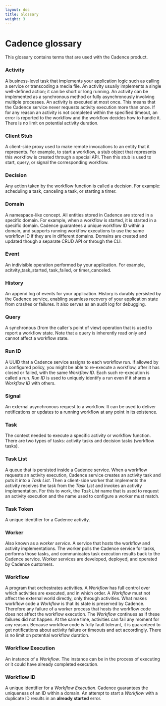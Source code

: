 ```yaml
---
layout: doc
title: Glossary
weight: 3
---
```


# Cadence glossary

This glossary contains terms that are used with the Cadence product.

### Activity
A business-level task that implements your application logic such as calling
a service or transcoding a media file. An activity usually implements a single
well-defined action; it can be short or long running. An activity can be implemented
as a synchronous method or fully asynchronously involving multiple processes. An
activity is executed at most once. This means that the Cadence service never
requests activity execution more than once. If for any reason an activity is not
completed within the specified timeout, an error is reported to the workflow and
the workflow decides how to handle it. There is no limit on potential activity
duration.

### Client Stub
A client-side proxy used to make remote invocations to an entity that it
represents. For example, to start a workflow, a stub object that represents
this workflow is created through a special API. Then this stub is used to start,
query, or signal the corresponding workflow.

### Decision
Any action taken by the workflow function is called a decision. For example:
scheduling a task, canceling a task, or starting a timer.

### Domain
A namespace-like concept. All entities stored in Cadence are stored in a
specific domain. For example, when a workflow is started, it is started in a
specific domain. Cadence guarantees a unique workflow ID within a domain, and
supports running workflow executions to use the same workflow ID if they are in
different domains. Domains are created and updated though a separate CRUD API
or through the CLI.

### Event
An indivisible operation performed by your application. For example,
acitvity_task_started, task_failed, or timer_canceled.

### History
An append log of events for your application. History is durably persisted
by the Cadence service, enabling seamless recovery of your application state
from crashes or failures. It also serves as an audit log for debugging.

### Query
A synchronous (from the caller's point of view) operation that is used to
report a workflow state. Note that a query is inherently read only and cannot
affect a workflow state.

### Run ID
A UUID that a Cadence service assigns to each workflow run. If allowed by
a configured policy, you might be able to re-execute a workflow, after it has
closed or failed, with the same *Workflow ID*. Each such re-execution is called
a run. *Run ID* is used to uniquely identify a run even if it shares a *Workflow ID*
with others.

### Signal
An external asynchronous request to a workflow. It can be used to deliver
notifications or updates to a running workflow at any point in its existence.

### Task
The context needed to execute a specific activity or workflow function.
There are two types of tasks: activity tasks and decision tasks (workflow
tasks).

### Task List
A queue that is persisted inside a Cadence service. When a workflow requests
an activity execution, Cadence service creates an activity task and puts it into
a *Task List*. Then a client-side worker that implements the activity receives
the task from the *Task List* and invokes an activity implementation. For this
to work, the *Task List* name that is used to request an activity execution and
the name used to configure a worker must match.

### Task Token
A unique identifier for a Cadence activity.

### Worker
Also known as a *worker service*. A service that hosts the workflow and
activity implementations. The worker polls the Cadence service for tasks, performs
those tasks, and communicates task execution results back to the Cadence service.
Worker services are developed, deployed, and operated by Cadence customers.

### Workflow
A program that orchestrates activities. A *Workflow* has full control over
which activities are executed, and in which order. A *Workflow* must not affect
the external world directly, only through activities. What makes workflow code
a *Workflow* is that its state is preserved by Cadence. Therefore any failure
of a worker process that hosts the workflow code does not affect the workflow
execution. The *Workflow* continues as if these failures did not happen. At the
same time, activities can fail any moment for any reason. Because workflow code
is fully fault tolerant, it is guaranteed to get notifications about activity
failure or timeouts and act accordingly. There is no limit on potential workflow
duration.

### Workflow Execution
An instance of a *Workflow*. The instance can be in the process of executing
or it could have already completed execution.

### Workflow ID
A unique identifier for a *Workflow Execution*. Cadence guarantees the
uniqueness of an ID within a domain. An attempt to start a *Workflow* with a
duplicate ID results in an **already started** error.
